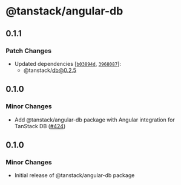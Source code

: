 # @tanstack/angular-db

## 0.1.1

### Patch Changes

- Updated dependencies [[`b03894d`](https://github.com/TanStack/db/commit/b03894db05e063629a3660e03b31a80a48558dd5), [`3968087`](https://github.com/TanStack/db/commit/39680877fdc1993733933d2def13217bd18fa254)]:
  - @tanstack/db@0.2.5

## 0.1.0

### Minor Changes

- Add @tanstack/angular-db package with Angular integration for TanStack DB ([#424](https://github.com/TanStack/db/pull/424))

## 0.1.0

### Minor Changes

- Initial release of @tanstack/angular-db package
